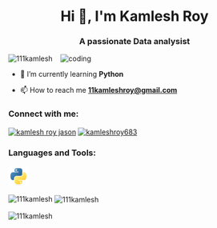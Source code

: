 <h1 align="center">Hi 👋, I'm Kamlesh Roy</h1>
<h3 align="center">A passionate Data analysist</h3>


<img align="right" alt="coding" width="400" src="https://www.youtube.com/redirect?event=video_description&redir_token=QUFFLUhqa3NLU281S0Zjc25yWDBHRWVYN3pBeVY2WG1iUXxBQ3Jtc0ttNTV5QU9nMVhRSW5zbWdVOFM3Y2s3VnA0ZkxyODBGZHhUVEJCd0xpdGZWYlA2MDBVcVB4QlA5TVk0QTRqdjVQMVV4SGlyLTFtMmFMV2ZfaEg5NjJjTkdKTGtmTHRFYW1iaDRndTQ3VlR0TlpRai1UVQ&q=https%3A%2F%2Fuser-images.githubusercontent.com%2F55389276%2F140866485-8fb1c876-9a8f-4d6a-98dc-08c4981eaf70.gif&v=HD4cnRuSGN0">


<p align="left"> <img src="https://komarev.com/ghpvc/?username=111kamlesh&label=Profile%20views&color=0e75b6&style=flat" alt="111kamlesh" /> </p>

- 🌱 I’m currently learning **Python**

- 📫 How to reach me **11kamleshroy@gmail.com**

<h3 align="left">Connect with me:</h3>
<p align="left">
<a href="https://fb.com/kamlesh roy jason" target="blank"><img align="center" src="https://raw.githubusercontent.com/rahuldkjain/github-profile-readme-generator/master/src/images/icons/Social/facebook.svg" alt="kamlesh roy jason" height="30" width="40" /></a>
<a href="https://instagram.com/kamleshroy683" target="blank"><img align="center" src="https://raw.githubusercontent.com/rahuldkjain/github-profile-readme-generator/master/src/images/icons/Social/instagram.svg" alt="kamleshroy683" height="30" width="40" /></a>
</p>

<h3 align="left">Languages and Tools:</h3>
<p align="left"> <a href="https://www.python.org" target="_blank" rel="noreferrer"> <img src="https://raw.githubusercontent.com/devicons/devicon/master/icons/python/python-original.svg" alt="python" width="40" height="40"/> </a> </p>

<p><img align="left" src="https://github-readme-stats.vercel.app/api/top-langs?username=111kamlesh&show_icons=true&locale=en&layout=compact" alt="111kamlesh" /></p>

<p>&nbsp;<img align="center" src="https://github-readme-stats.vercel.app/api?username=111kamlesh&show_icons=true&locale=en" alt="111kamlesh" /></p>

<p><img align="center" src="https://github-readme-streak-stats.herokuapp.com/?user=111kamlesh&" alt="111kamlesh" /></p>
